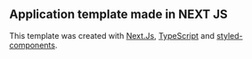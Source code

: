 ## Application template made in NEXT JS
This template was created with [Next.Js](https://nextjs.org/), [TypeScript](https://www.typescriptlang.org/ ) and [styled-components](https://www.styled-components.com/).
